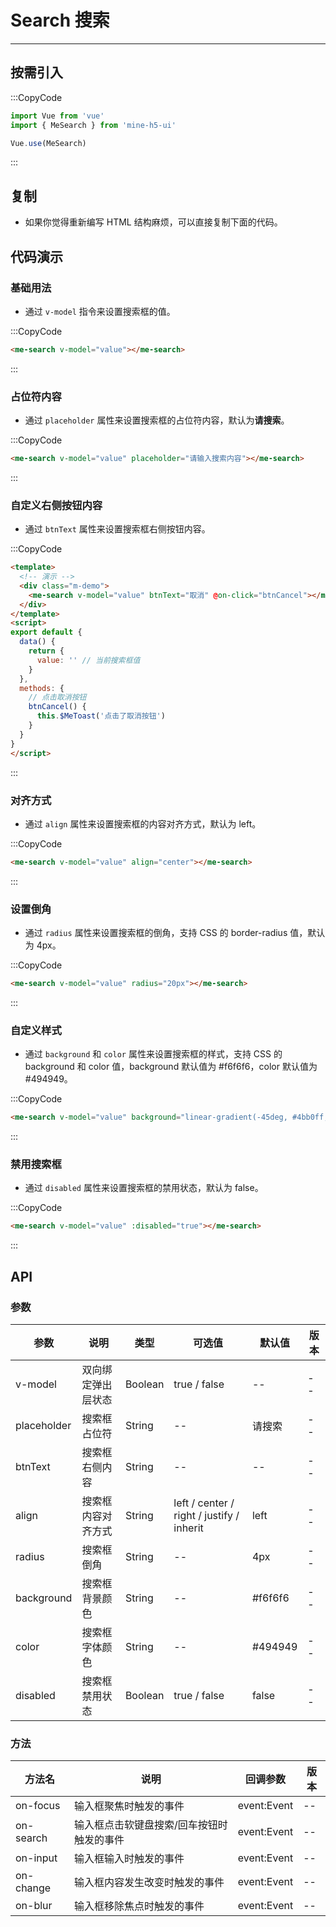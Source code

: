 # Search 搜索

---

## 按需引入

:::CopyCode

```JavaScript
import Vue from 'vue'
import { MeSearch } from 'mine-h5-ui'

Vue.use(MeSearch)
```

:::

## 复制

- 如果你觉得重新编写 HTML 结构麻烦，可以直接复制下面的代码。

## 代码演示

### 基础用法

- 通过 `v-model` 指令来设置搜索框的值。

:::CopyCode

```HTML
<me-search v-model="value"></me-search>
```

:::

### 占位符内容

- 通过 `placeholder` 属性来设置搜索框的占位符内容，默认为**请搜索**。

:::CopyCode

```HTML
<me-search v-model="value" placeholder="请输入搜索内容"></me-search>
```

:::

### 自定义右侧按钮内容

- 通过 `btnText` 属性来设置搜索框右侧按钮内容。

:::CopyCode

```HTML
<template>
  <!-- 演示 -->
  <div class="m-demo">
    <me-search v-model="value" btnText="取消" @on-click="btnCancel"></me-search>
  </div>
</template>
<script>
export default {
  data() {
    return {
      value: '' // 当前搜索框值
    }
  },
  methods: {
    // 点击取消按钮
    btnCancel() {
      this.$MeToast('点击了取消按钮')
    }
  }
}
</script>
```

:::

### 对齐方式

- 通过 `align` 属性来设置搜索框的内容对齐方式，默认为 left。

:::CopyCode

```HTML
<me-search v-model="value" align="center"></me-search>
```

:::

### 设置倒角

- 通过 `radius` 属性来设置搜索框的倒角，支持 CSS 的 border-radius 值，默认为 4px。

:::CopyCode

```HTML
<me-search v-model="value" radius="20px"></me-search>
```

:::

### 自定义样式

- 通过 `background` 和 `color` 属性来设置搜索框的样式，支持 CSS 的 background 和 color 值，background 默认值为 #f6f6f6，color 默认值为 #494949。

:::CopyCode

```HTML
<me-search v-model="value" background="linear-gradient(-45deg, #4bb0ff, #6149f6)" color="#fff"></me-search>
```

:::

### 禁用搜索框

- 通过 `disabled` 属性来设置搜索框的禁用状态，默认为 false。

:::CopyCode

```HTML
<me-search v-model="value" :disabled="true"></me-search>
```

:::

## API

### 参数

| 参数        | 说明               | 类型    | 可选值                                    | 默认值  | 版本 |
| ----------- | ------------------ | ------- | ----------------------------------------- | ------- | ---- |
| v-model     | 双向绑定弹出层状态 | Boolean | true / false                              | --      | --   |
| placeholder | 搜索框占位符       | String  | --                                        | 请搜索  | --   |
| btnText     | 搜索框右侧内容     | String  | --                                        | --      | --   |
| align       | 搜索框内容对齐方式 | String  | left / center / right / justify / inherit | left    | --   |
| radius      | 搜索框倒角         | String  | --                                        | 4px     | --   |
| background  | 搜索框背景颜色     | String  | --                                        | #f6f6f6 | --   |
| color       | 搜索框字体颜色     | String  | --                                        | #494949 | --   |
| disabled    | 搜索框禁用状态     | Boolean | true / false                              | false   | --   |

### 方法

| 方法名    | 说明                                      | 回调参数    | 版本 |
| --------- | ----------------------------------------- | ----------- | ---- |
| on-focus  | 输入框聚焦时触发的事件                    | event:Event | --   |
| on-search | 输入框点击软键盘搜索/回车按钮时触发的事件 | event:Event | --   |
| on-input  | 输入框输入时触发的事件                    | event:Event | --   |
| on-change | 输入框内容发生改变时触发的事件            | event:Event | --   |
| on-blur   | 输入框移除焦点时触发的事件                | event:Event | --   |
